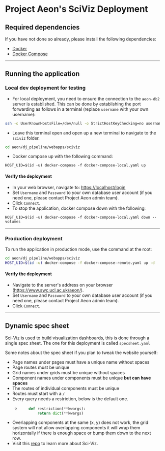 # Project Aeon's SciViz Deployment

## Required dependencies
If you have not done so already, please install the following dependencies:

- [Docker](https://docs.docker.com/get-docker/)
- [Docker Compose](https://docs.docker.com/compose/install/)

---
## Running the application
### Local dev deployment for testing

- For local deployment, you need to ensure the connection to the `aeon-db2` server is established. This can be done by establishing the port forwarding as follows in a terminal (replace `username` with your own username):

```bash
ssh -o UserKnownHostsFile=/dev/null -o StrictHostKeyChecking=no username@ssh.swc.ucl.ac.uk -L 3306:aeon-db2:3306 -N
```

- Leave this terminal open and open up a new terminal to navigate to the `sciviz` folder.
```bash
cd aeon/dj_pipeline/webapps/sciviz
```
- Docker compose up with the following command:
```
HOST_UID=$(id -u) docker-compose -f docker-compose-local.yaml up
```

#### Verify the deployment
- In your web browser, navigate to: [https://localhost/login](https://localhost/login)
- Set `Username` and `Password` to your own database user account (if you need one, please contact Project Aeon admin team).
- Click `Connect`.
- To stop the application, docker compose down with the following:
```
HOST_UID=$(id -u) docker-compose -f docker-compose-local.yaml down --volumes
```

---

### Production deployment

To run the application in production mode, use the command at the root:

```bash
cd aeon/dj_pipeline/webapps/sciviz
HOST_UID=$(id -u) docker-compose -f docker-compose-remote.yaml up -d
```

#### Verify the deployment
- Navigate to the server's address on your browser (https://www.swc.ucl.ac.uk/aeon/).
- Set `Username` and `Password` to your own database user account (if you need one, please contact Project Aeon admin team).
- Click `Connect`.

---
## Dynamic spec sheet
Sci-Viz is used to build visualization dashboards, this is done through a single spec sheet. The one for this deployment is called `specsheet.yaml`

Some notes about the spec sheet if you plan to tweak the website yourself:
- Page names under pages must have a unique name without spaces
- Page routes must be unique
- Grid names under grids must be unique without spaces
- Component names under components must be unique **but can have spaces**
- The routes of individual components must be unique
- Routes must start with a `/`
- Every query needs a restriction, below is the default one.
  - ```python
        def restriction(**kwargs):
            return dict(**kwargs)
    ```
- Overlapping components at the same (x, y) does not work, the grid system will not allow overlapping components it will wrap them horizontally if there is enough space or bump them down to the next row.
- Visit this [repo](https://github.com/datajoint/sci-viz) to learn more about Sci-Viz.
